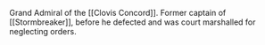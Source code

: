 Grand Admiral of the [[Clovis Concord]]. Former captain of [[Stormbreaker]], before he defected and was court marshalled for neglecting orders.
